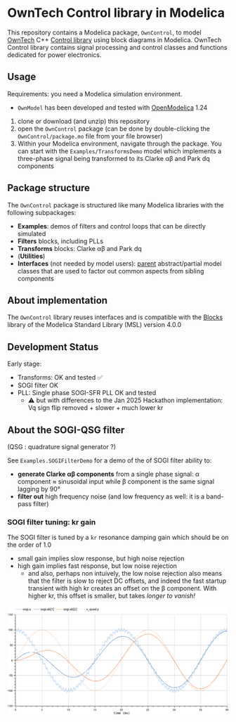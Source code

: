 # OwnTech Control library in Modelica

This repository contains a Modelica package, `OwnControl`, to model [OwnTech](https://owntech.io/) C++ [Control library](https://docs.owntech.org/latest/controlLibrary/docs/getting-started/) using block diagrams in Modelica. OwnTech Control library contains signal processing and control classes and functions dedicated for power electronics.

## Usage

Requirements: you need a Modelica simulation environment. 
- `OwnModel` has been developed and tested with [OpenModelica](https://openmodelica.org/) 1.24

1. clone or download (and unzip) this repository
2. open the `OwnControl` package (can be done by double-clicking the `OwnControl/package.mo` file from your file browser)
3. Within your Modelica environment, navigate through the package. You can start with the `Examples/TransformsDemo` model which implements a three-phase signal being transformed to its Clarke αβ and Park dq components


## Package structure

The `OwnControl` package is structured like many Modelica libraries with the following subpackages:

- **Examples**: demos of filters and control loops that can be directly simulated
- **Filters** blocks, including PLLs
- **Transforms** blocks: Clarke αβ and Park dq
- (**Utilities**)
- **Interfaces** (not needed by model users): [parent](https://mbe.modelica.university/behavior/equations/model_def/#inheritance) abstract/partial model classes that are used to factor out common aspects from sibling components

## About implementation

The `OwnControl` library reuses interfaces and is compatible with the [Blocks](https://build.openmodelica.org/Documentation/Modelica.Blocks.html) library of the Modelica Standard Library (MSL) version 4.0.0

## Development Status

Early stage:

- Transforms: OK and tested :white_check_mark:
- SOGI filter OK
- PLL: Single phase SOGI-SFR PLL OK and  tested
  - :warning: but with differences to the Jan 2025 Hackathon implementation: Vq sign flip removed + slower + much lower kr

## About the SOGI-QSG filter

(QSG : quadrature signal generator ?)

See `Examples.SOGIFilterDemo` for a demo of the of SOGI filter ability to:

- **generate Clarke αβ components** from a single phase signal:  α component ≈ sinusoidal input while β component is the same signal lagging by 90°
- **filter out** high frequency noise (and low frequency as well: it is a band-pass filter)

### SOGI filter tuning: kr gain

The SOGI filter is tuned by a `kr` resonance damping gain which should be on the order of 1.0

- small gain implies slow response, but high noise rejection
- high gain implies fast response, but low noise rejection
  - and also, perhaps non intuively, the low noise rejection also means that the filter is slow to reject DC offsets, and indeed the fast startup transient with high kr creates an offset on the β component. With higher kr, this offset is smaller, but takes *longer to vanish!*

![SOGI QSG filter generator on 50 Hz signal + high frequency noise. Animation of kr gain set from 0.50 to 50](figures/png/sogi_kr_anim-0.5-50.gif)
